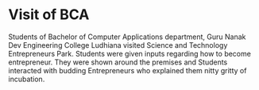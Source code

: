 # Visit of BCA
Students of Bachelor of Computer Applications department, Guru Nanak Dev Engineering College Ludhiana visited Science and Technology Entrepreneurs Park. Students were given inputs regarding how to become entrepreneur. They were shown around the premises and Students interacted with budding Entrepreneurs who explained them nitty gritty of incubation.